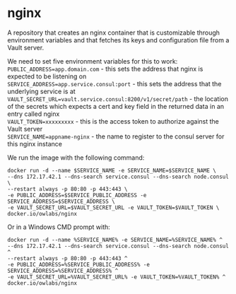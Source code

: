# nginx
A repository that creates an nginx container that is customizable through environment variables and that fetches its keys and configuration file from a Vault server.

We need to set five environment variables for this to work:  
`PUBLIC_ADDRESS=app.domain.com` - this sets the address that nginx is expected to be listening on  
`SERVICE_ADDRESS=app.service.consul:port` - this sets the address that the underlying service is at  
`VAULT_SECRET_URL=vault.service.consul:8200/v1/secret/path` - the location of the secrets which expects a cert and key field in the returned data in an entry called nginx  
`VAULT_TOKEN=xxxxxxxxx` - this is the access token to authorize against the Vault server  
`SERVICE_NAME=appname-nginx` - the name to register to the consul server for this nginx instance

We run the image with the following command:
```
docker run -d --name $SERVICE_NAME -e SERVICE_NAME=$SERVICE_NAME \
--dns 172.17.42.1 --dns-search service.consul --dns-search node.consul \
--restart always -p 80:80 -p 443:443 \
-e PUBLIC_ADDRESS=$SERVICE_PUBLIC_ADDRESS -e SERVICE_ADDRESS=$SERVICE_ADDRESS \
-e VAULT_SECRET_URL=$VAULT_SECRET_URL -e VAULT_TOKEN=$VAULT_TOKEN \
docker.io/owlabs/nginx
```

Or in a Windows CMD prompt with:
```
docker run -d --name %SERVICE_NAME% -e SERVICE_NAME=%SERVICE_NAME% ^
--dns 172.17.42.1 --dns-search service.consul --dns-search node.consul ^
--restart always -p 80:80 -p 443:443 ^
-e PUBLIC_ADDRESS=%SERVICE_PUBLIC_ADDRESS% -e SERVICE_ADDRESS=%SERVICE_ADDRESS% ^
-e VAULT_SECRET_URL=%VAULT_SECRET_URL% -e VAULT_TOKEN=%VAULT_TOKEN% ^
docker.io/owlabs/nginx
```
